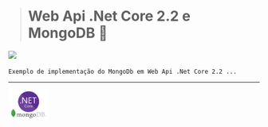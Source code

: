 > # Web Api .Net Core 2.2 e MongoDB 🔗
![](https://github.com/DevCarlosLima/Safira/blob/master/Docs/Images/Badges/release.svg)
```
Exemplo de implementação do MongoDb em Web Api .Net Core 2.2 ...
```
---
<img src="https://github.com/DevCarlosLima/DotNetCore2.2_MongoDB/blob/master/Books/Images/image.PNG" width="80" heigth="80" />